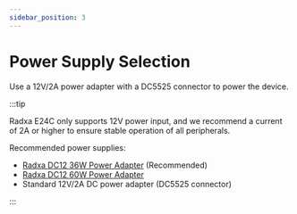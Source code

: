```yaml
---
sidebar_position: 3
---
```


# Power Supply Selection

Use a 12V/2A power adapter with a DC5525 connector to power the device.

:::tip

Radxa E24C only supports 12V power input, and we recommend a current of 2A or higher to ensure stable operation of all peripherals.

Recommended power supplies:

- [Radxa DC12 36W Power Adapter](https://radxa.com/products/accessories/power-dc12-36w) (Recommended)
- [Radxa DC12 60W Power Adapter](https://radxa.com/products/accessories/power-dc12-60w)
- Standard 12V/2A DC power adapter (DC5525 connector)

:::
